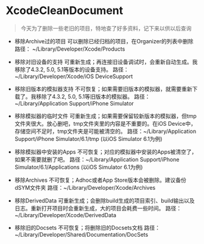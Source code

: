 # XcodeCleanDocument

>今天为了删除一些老旧的项目，特地查了好多资料，记下来以供以后查询

- 移除Archive过的项目 
可以删除已经归档的项目，在Organizer的列表中删除 
路径： ~/Library/Developer/Xcode/Products

- 移除对旧设备的支持 
可重新生成；再连接旧设备调试时，会重新自动生成。我移除了4.3.2, 5.0, 5.1等版本的设备支持。 
路径：~/Library/Developer/Xcode/iOS DeviceSupport

- 移除旧版本的模拟器支持 
不可恢复；如果需要旧版本的模拟器，就需要重新下载了。我移除了4.3.2, 5.0, 5.1等旧版本的模拟器。 
路径：~/Library/Application Support/iPhone Simulator

- 移除模拟器的临时文件 
可重新生成；如果需要保留较新版本的模拟器，但tmp文件夹很大。放心删吧，tmp文件夹里的内容是不重要的。在iOS Device中，存储空间不足时，tmp文件夹是可能被清空的。 
路径：~/Library/Application Support/iPhone Simulator/6.1/tmp (以iOS Simulator 6.1为例)

- 移除模拟器中安装的Apps 
不可恢复；对应的模拟器中安装的Apps被清空了，如果不需要就删了吧。 
路径：~/Library/Application Support/iPhone Simulator/6.1/Applications (以iOS Simulator 6.1为例)

- 移除Archives 
不可恢复；Adhoc或者App Store版本会被删除。建议备份dSYM文件夹 
路径：~/Library/Developer/Xcode/Archives

- 移除DerivedData 
可重新生成；会删除build生成的项目索引、build输出以及日志。重新打开项目时会重新生成，大的项目会耗费一些时间。 
路径：~/Library/Developer/Xcode/DerivedData

- 移除旧的Docsets 
不可恢复；将删除旧的Docsets文档 
路径：~/Library/Developer/Shared/Documentation/DocSets
